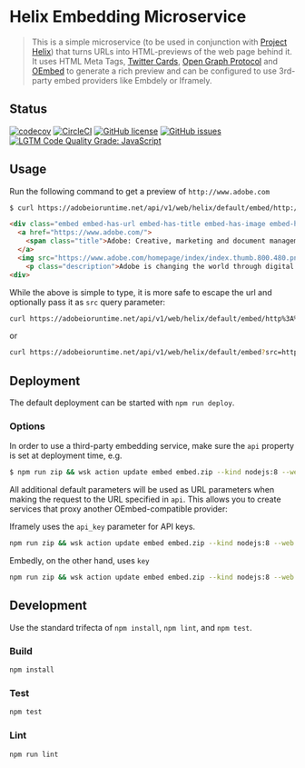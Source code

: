 # Helix Embedding Microservice

> This is a simple microservice (to be used in conjunction with [Project Helix](https://www.project-helix.io)) that turns URLs into HTML-previews of the web page behind it. It uses HTML Meta Tags, [Twitter Cards](https://developer.twitter.com/en/docs/tweets/optimize-with-cards/overview/abouts-cards.html), [Open Graph Protocol](http://ogp.me) and [OEmbed](https://oembed.com) to generate a rich preview and can be configured to use 3rd-party embed providers like Embdely or Iframely.

## Status
[![codecov](https://img.shields.io/codecov/c/github/adobe/helix-embed.svg)](https://codecov.io/gh/adobe/helix-embed)
[![CircleCI](https://img.shields.io/circleci/project/github/adobe/helix-embed.svg)](https://circleci.com/gh/adobe/helix-embed)
[![GitHub license](https://img.shields.io/github/license/adobe/helix-embed.svg)](https://github.com/adobe/helix-embed/blob/master/LICENSE.txt)
[![GitHub issues](https://img.shields.io/github/issues/adobe/helix-embed.svg)](https://github.com/adobe/helix-embed/issues)
[![LGTM Code Quality Grade: JavaScript](https://img.shields.io/lgtm/grade/javascript/g/adobe/helix-embed.svg?logo=lgtm&logoWidth=18)](https://lgtm.com/projects/g/adobe/helix-embed)



## Usage

Run the following command to get a preview of `http://www.adobe.com`

```bash
$ curl https://adobeioruntime.net/api/v1/web/helix/default/embed/http://www.adobe.com
```

```html
<div class="embed embed-has-url embed-has-title embed-has-image embed-has-description">
  <a href="https://www.adobe.com/">
    <span class="title">Adobe: Creative, marketing and document management solutions</span>
  </a>
  <img src="https://www.adobe.com/homepage/index/index.thumb.800.480.png?ck=1540830329" alt="Adobe: Creative, marketing and document management solutions" class="image">
    <p class="description">Adobe is changing the world through digital experiences. We help our customers create, deliver and optimize content and applications.</p>
<div>
```

While the above is simple to type, it is more safe to escape the url and optionally pass it as `src` query parameter:

```bash
curl https://adobeioruntime.net/api/v1/web/helix/default/embed/http%3A%2F%2Fwww.adobe.com
```

or

```bash
curl https://adobeioruntime.net/api/v1/web/helix/default/embed?src=http%3A%2F%2Fwww.adobe.com
```

## Deployment

The default deployment can be started with `npm run deploy`.

### Options

In order to use a third-party embedding service, make sure the `api` property is set at deployment time, e.g.

```bash
$ npm run zip && wsk action update embed embed.zip --kind nodejs:8 --web raw --web-secure false -p api https://my-embed-provider.com
```

All additional default parameters will be used as URL parameters when making the request to the URL specified in `api`. This allows you to create services that proxy another OEmbed-compatible provider:

Iframely uses the `api_key` parameter for API keys.

```bash
npm run zip && wsk action update embed embed.zip --kind nodejs:8 --web raw --web-secure false -p api http://iframe.ly/api/oembed -p api_key insert-here
```

Embedly, on the other hand, uses `key`

```bash
npm run zip && wsk action update embed embed.zip --kind nodejs:8 --web raw --web-secure false -p api https://api.embedly.com/1/oembed -p key insert-here
```

## Development

Use the standard trifecta of `npm install`, `npm lint`, and `npm test`.


### Build

```bash
npm install
```

### Test

```bash
npm test
```

### Lint

```bash
npm run lint
```
